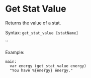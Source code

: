 # Get Stat Value

Returns the value of a stat.

Syntax: `get_stat_value [statName]`

``

Example:

```narrat
main:
  var energy (get_stat_value energy)
  "You have %{energy} energy."
```
